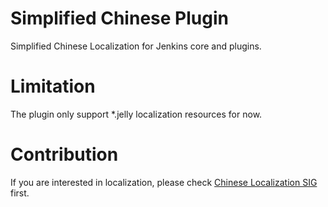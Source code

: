 # Simplified Chinese Plugin

Simplified Chinese Localization for Jenkins core and plugins.

# Limitation

The plugin only support *.jelly localization resources for now.

# Contribution

If you are interested in localization, please check [Chinese Localization SIG](https://jenkins.io/sigs/chinese-localization/) first.
